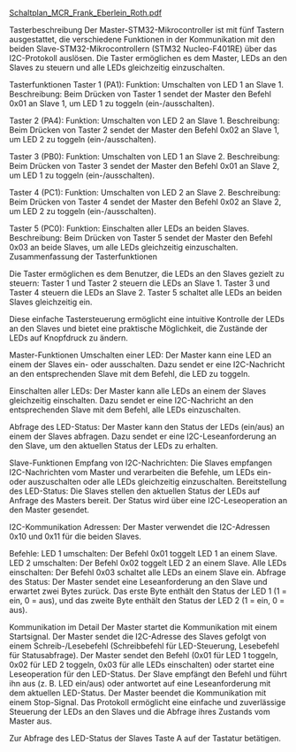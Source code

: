 [Schaltplan_MCR_Frank_Eberlein_Roth.pdf](https://github.com/Domi1234321/MCR_Projekt_Eberlein_Frank_Roth/files/15147337/Schaltplan_MCR_Frank_Eberlein_Roth.pdf)


Tasterbeschreibung
Der Master-STM32-Mikrocontroller ist mit fünf Tastern ausgestattet, die verschiedene Funktionen in der Kommunikation mit den beiden Slave-STM32-Mikrocontrollern (STM32 Nucleo-F401RE) über das I2C-Protokoll auslösen. Die Taster ermöglichen es dem Master, LEDs an den Slaves zu steuern und alle LEDs gleichzeitig einzuschalten.

Tasterfunktionen
Taster 1 (PA1):
Funktion: Umschalten von LED 1 an Slave 1.
Beschreibung: Beim Drücken von Taster 1 sendet der Master den Befehl 0x01 an Slave 1, um LED 1 zu toggeln (ein-/ausschalten).

Taster 2 (PA4):
Funktion: Umschalten von LED 2 an Slave 1.
Beschreibung: Beim Drücken von Taster 2 sendet der Master den Befehl 0x02 an Slave 1, um LED 2 zu toggeln (ein-/ausschalten).

Taster 3 (PB0):
Funktion: Umschalten von LED 1 an Slave 2.
Beschreibung: Beim Drücken von Taster 3 sendet der Master den Befehl 0x01 an Slave 2, um LED 1 zu toggeln (ein-/ausschalten).

Taster 4 (PC1):
Funktion: Umschalten von LED 2 an Slave 2.
Beschreibung: Beim Drücken von Taster 4 sendet der Master den Befehl 0x02 an Slave 2, um LED 2 zu toggeln (ein-/ausschalten).

Taster 5 (PC0):
Funktion: Einschalten aller LEDs an beiden Slaves.
Beschreibung: Beim Drücken von Taster 5 sendet der Master den Befehl 0x03 an beide Slaves, um alle LEDs gleichzeitig einzuschalten.
Zusammenfassung der Tasterfunktionen

Die Taster ermöglichen es dem Benutzer, die LEDs an den Slaves gezielt zu steuern:
Taster 1 und Taster 2 steuern die LEDs an Slave 1.
Taster 3 und Taster 4 steuern die LEDs an Slave 2.
Taster 5 schaltet alle LEDs an beiden Slaves gleichzeitig ein.

Diese einfache Tastersteuerung ermöglicht eine intuitive Kontrolle der LEDs an den Slaves und bietet eine praktische Möglichkeit, die Zustände der LEDs auf Knopfdruck zu ändern.



Master-Funktionen
Umschalten einer LED: Der Master kann eine LED an einem der Slaves ein- oder ausschalten. Dazu sendet er eine I2C-Nachricht an den entsprechenden Slave mit dem Befehl, die LED zu toggeln.

Einschalten aller LEDs: Der Master kann alle LEDs an einem der Slaves gleichzeitig einschalten. Dazu sendet er eine I2C-Nachricht an den entsprechenden Slave mit dem Befehl, alle LEDs einzuschalten.

Abfrage des LED-Status: Der Master kann den Status der LEDs (ein/aus) an einem der Slaves abfragen. Dazu sendet er eine I2C-Leseanforderung an den Slave, um den aktuellen Status der LEDs zu erhalten.

Slave-Funktionen
Empfang von I2C-Nachrichten: Die Slaves empfangen I2C-Nachrichten vom Master und verarbeiten die Befehle, um LEDs ein- oder auszuschalten oder alle LEDs gleichzeitig einzuschalten.
Bereitstellung des LED-Status: Die Slaves stellen den aktuellen Status der LEDs auf Anfrage des Masters bereit. Der Status wird über eine I2C-Leseoperation an den Master gesendet.

I2C-Kommunikation
Adressen: Der Master verwendet die I2C-Adressen 0x10 und 0x11 für die beiden Slaves.

Befehle:
LED 1 umschalten: Der Befehl 0x01 toggelt LED 1 an einem Slave.
LED 2 umschalten: Der Befehl 0x02 toggelt LED 2 an einem Slave.
Alle LEDs einschalten: Der Befehl 0x03 schaltet alle LEDs an einem Slave ein.
Abfrage des Status: Der Master sendet eine Leseanforderung an den Slave und erwartet zwei Bytes zurück. Das erste Byte enthält den Status der LED 1 (1 = ein, 0 = aus), und das zweite Byte enthält den Status der LED 2 (1 = ein, 0 = aus).

Kommunikation im Detail
Der Master startet die Kommunikation mit einem Startsignal.
Der Master sendet die I2C-Adresse des Slaves gefolgt von einem Schreib-/Lesebefehl (Schreibbefehl für LED-Steuerung, Lesebefehl für Statusabfrage).
Der Master sendet den Befehl (0x01 für LED 1 toggeln, 0x02 für LED 2 toggeln, 0x03 für alle LEDs einschalten) oder startet eine Leseoperation für den LED-Status.
Der Slave empfängt den Befehl und führt ihn aus (z. B. LED ein/aus) oder antwortet auf eine Leseanforderung mit dem aktuellen LED-Status.
Der Master beendet die Kommunikation mit einem Stop-Signal.
Das Protokoll ermöglicht eine einfache und zuverlässige Steuerung der LEDs an den Slaves und die Abfrage ihres Zustands vom Master aus.



Zur Abfrage des LED-Status der Slaves Taste A auf der Tastatur betätigen.
